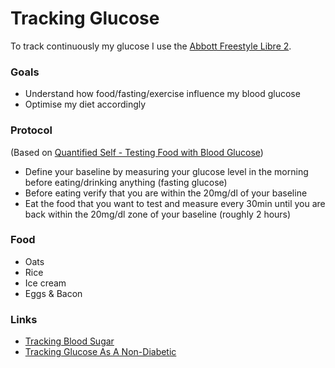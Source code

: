 # Tracking Glucose

To track continuously my glucose I use the [Abbott Freestyle Libre 2](https://www.freestylelibre.de/libre/freestylelibre2.html).

### Goals

* Understand how food/fasting/exercise influence my blood glucose
* Optimise my diet accordingly

### Protocol

\(Based on [Quantified Self - Testing Food with Blood Glucose](https://quantifiedself.com/blog/qs-guide-testing-food-with-blood-glucose/)\)

* Define your baseline by measuring your glucose level in the morning before eating/drinking anything \(fasting glucose\)
* Before eating verify that you are within the 20mg/dl of your baseline
* Eat the food that you want to test and measure every 30min until you are back within the 20mg/dl zone of your baseline \(roughly 2 hours\)

### Food

* Oats
* Rice
* Ice cream
* Eggs & Bacon

### Links

* [Tracking Blood Sugar](https://eric.jain.name/2018/11/25/tracking-blood-sugar/)
* [Tracking Glucose As A Non-Diabetic](https://lilynicholsrdn.com/cgm-experiment-non-diabetic-continuous-glucose-monitor/)



